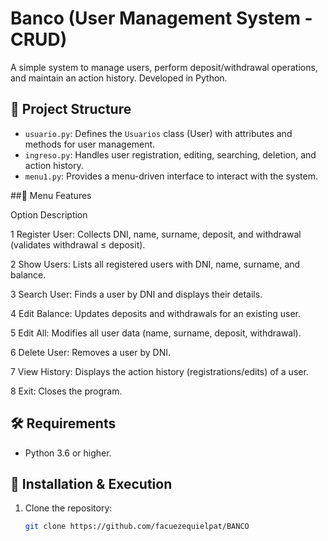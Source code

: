# Banco (User Management System - CRUD)

A simple system to manage users, perform deposit/withdrawal operations, and maintain an action history. Developed in Python.

## 📁 Project Structure
- `usuario.py`: Defines the `Usuarios` class (User) with attributes and methods for user management.
- `ingreso.py`: Handles user registration, editing, searching, deletion, and action history.
- `menu1.py`: Provides a menu-driven interface to interact with the system.

##🧭 Menu Features

Option	Description


1	Register User: Collects DNI, name, surname, deposit, and withdrawal (validates withdrawal ≤ deposit).

2	Show Users: Lists all registered users with DNI, name, surname, and balance.

3	Search User: Finds a user by DNI and displays their details.

4	Edit Balance: Updates deposits and withdrawals for an existing user.

5	Edit All: Modifies all user data (name, surname, deposit, withdrawal).

6	Delete User: Removes a user by DNI.

7	View History: Displays the action history (registrations/edits) of a user.

8	Exit: Closes the program.


## 🛠 Requirements
- Python 3.6 or higher.

## 🚀 Installation & Execution
1. Clone the repository:
   ```bash
   git clone https://github.com/facuezequielpat/BANCO



